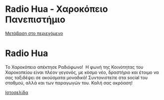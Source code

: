 Radio Hua - Χαροκόπειο Πανεπιστήμιο
=============== 

[Μετάβαση στο περιεχόμενο](https://www.hua.gr/student_group/radio-hua/#content "Μετάβαση στο περιεχόμενο")

Radio Hua
=========

Το Χαροκόπειο απέκτησε Ραδιόφωνο!  Η φωνή της Κοινότητας του Χαροκοπείου είναι πλέον γεγονός, με κόσμο νέο, δραστήριο και έτοιμο να σας ταξιδέψει σε ακούσματα μοναδικά! Συντονιστείτε στα social του σταθμού, αλλά και των παραγωγών του. Καλή σας ακρόαση!

[Ιστοσελίδα](https://radio.hua.gr/)
